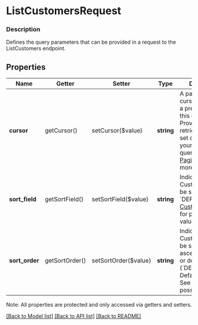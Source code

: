 # ListCustomersRequest

### Description

Defines the query parameters that can be provided in a request to the ListCustomers endpoint.

## Properties
Name | Getter | Setter | Type | Description | Notes
------------ | ------------- | ------------- | ------------- | ------------- | -------------
**cursor** | getCursor() | setCursor($value) | **string** | A pagination cursor returned by a previous call to this endpoint. Provide this to retrieve the next set of results for your original query.  See [Pagination](/basics/api101/pagination) for more information. | [optional] 
**sort_field** | getSortField() | setSortField($value) | **string** | Indicates how Customers should be sorted. Default: &#x60;DEFAULT&#x60;. See [CustomerSortField](#type-customersortfield) for possible values | [optional] 
**sort_order** | getSortOrder() | setSortOrder($value) | **string** | Indicates whether Customers should be sorted in ascending (&#x60;ASC&#x60;) or descending (&#x60;DESC&#x60;) order. Default: &#x60;ASC&#x60;. See [SortOrder](#type-sortorder) for possible values | [optional] 

Note: All properties are protected and only accessed via getters and setters.

[[Back to Model list]](../../README.md#documentation-for-models) [[Back to API list]](../../README.md#documentation-for-api-endpoints) [[Back to README]](../../README.md)

